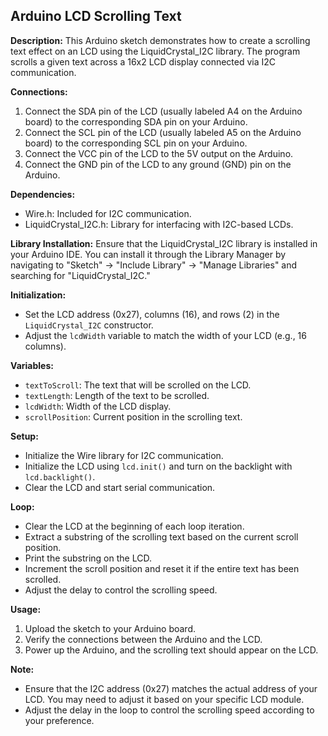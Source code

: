 ## Arduino LCD Scrolling Text

**Description:**
This Arduino sketch demonstrates how to create a scrolling text effect on an LCD using the LiquidCrystal_I2C library. The program scrolls a given text across a 16x2 LCD display connected via I2C communication.

**Connections:**
1. Connect the SDA pin of the LCD (usually labeled A4 on the Arduino board) to the corresponding SDA pin on your Arduino.
2. Connect the SCL pin of the LCD (usually labeled A5 on the Arduino board) to the corresponding SCL pin on your Arduino.
3. Connect the VCC pin of the LCD to the 5V output on the Arduino.
4. Connect the GND pin of the LCD to any ground (GND) pin on the Arduino.

**Dependencies:**
- Wire.h: Included for I2C communication.
- LiquidCrystal_I2C.h: Library for interfacing with I2C-based LCDs.

**Library Installation:**
Ensure that the LiquidCrystal_I2C library is installed in your Arduino IDE. You can install it through the Library Manager by navigating to "Sketch" -> "Include Library" -> "Manage Libraries" and searching for "LiquidCrystal_I2C."

**Initialization:**
- Set the LCD address (0x27), columns (16), and rows (2) in the `LiquidCrystal_I2C` constructor.
- Adjust the `lcdWidth` variable to match the width of your LCD (e.g., 16 columns).

**Variables:**
- `textToScroll`: The text that will be scrolled on the LCD.
- `textLength`: Length of the text to be scrolled.
- `lcdWidth`: Width of the LCD display.
- `scrollPosition`: Current position in the scrolling text.

**Setup:**
- Initialize the Wire library for I2C communication.
- Initialize the LCD using `lcd.init()` and turn on the backlight with `lcd.backlight()`.
- Clear the LCD and start serial communication.

**Loop:**
- Clear the LCD at the beginning of each loop iteration.
- Extract a substring of the scrolling text based on the current scroll position.
- Print the substring on the LCD.
- Increment the scroll position and reset it if the entire text has been scrolled.
- Adjust the delay to control the scrolling speed.

**Usage:**
1. Upload the sketch to your Arduino board.
2. Verify the connections between the Arduino and the LCD.
3. Power up the Arduino, and the scrolling text should appear on the LCD.

**Note:**
- Ensure that the I2C address (0x27) matches the actual address of your LCD. You may need to adjust it based on your specific LCD module.
- Adjust the delay in the loop to control the scrolling speed according to your preference.

